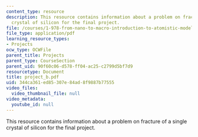 ```yaml
---
content_type: resource
description: This resource contains information about a problem on fracture of a single
  crystal of silicon for the final project.
file: /courses/1-978-from-nano-to-macro-introduction-to-atomistic-modeling-techniques-january-iap-2007/344ca361ed85307e84ad8f9887b77555_project_b.pdf
file_type: application/pdf
learning_resource_types:
- Projects
ocw_type: OCWFile
parent_title: Projects
parent_type: CourseSection
parent_uid: 90f60c06-d578-ff04-ac25-c2799d5bf7d9
resourcetype: Document
title: project_b.pdf
uid: 344ca361-ed85-307e-84ad-8f9887b77555
video_files:
  video_thumbnail_file: null
video_metadata:
  youtube_id: null
---
```

This resource contains information about a problem on fracture of a single crystal of silicon for the final project.